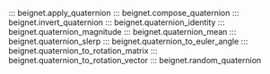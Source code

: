 ::: beignet.apply_quaternion
::: beignet.compose_quaternion
::: beignet.invert_quaternion
::: beignet.quaternion_identity
::: beignet.quaternion_magnitude
::: beignet.quaternion_mean
::: beignet.quaternion_slerp
::: beignet.quaternion_to_euler_angle
::: beignet.quaternion_to_rotation_matrix
::: beignet.quaternion_to_rotation_vector
::: beignet.random_quaternion
